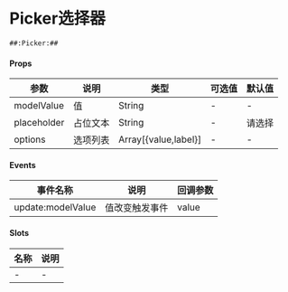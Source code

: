 # Picker选择器

```
##:Picker:##
```

#### Props
| 参数      | 说明    | 类型      | 可选值       | 默认值   |
|---------- |-------- |---------- |------------- |--------- |
| modelValue     | 值   | String  |   -       |    -    |
| placeholder     | 占位文本   | String  |   -       |    请选择    |
| options     | 选项列表   | Array[{value,label}]  |   -       |    -    |

#### Events
| 事件名称 | 说明 | 回调参数 |
|---------|--------|---------|
| update:modelValue| 值改变触发事件 | value |

#### Slots
| 名称 | 说明 | 
|---------|--------|
| - | - |